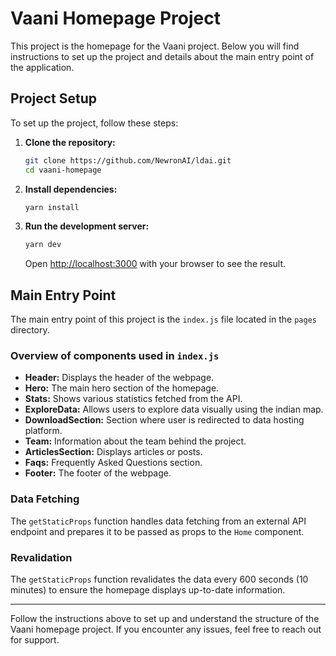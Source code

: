 # Vaani Homepage Project

This project is the homepage for the Vaani project. Below you will find instructions to set up the project and details about the main entry point of the application.

## Project Setup

To set up the project, follow these steps:

1. **Clone the repository:**
    ```sh
    git clone https://github.com/NewronAI/ldai.git
    cd vaani-homepage
    ```

2. **Install dependencies:**
    ```sh
    yarn install
    ```

3. **Run the development server:**
    ```sh
    yarn dev
    ```

    Open [http://localhost:3000](http://localhost:3000) with your browser to see the result.

## Main Entry Point

The main entry point of this project is the `index.js` file located in the `pages` directory.

### Overview of components used in `index.js`

- **Header:** Displays the header of the webpage.
- **Hero:** The main hero section of the homepage.
- **Stats:** Shows various statistics fetched from the API.
- **ExploreData:** Allows users to explore data visually using the indian map.
- **DownloadSection:** Section where user is redirected to data hosting platform.
- **Team:** Information about the team behind the project.
- **ArticlesSection:** Displays articles or posts.
- **Faqs:** Frequently Asked Questions section.
- **Footer:** The footer of the webpage.

### Data Fetching

The `getStaticProps` function handles data fetching from an external API endpoint and prepares it to be passed as props to the `Home` component.

### Revalidation

The `getStaticProps` function revalidates the data every 600 seconds (10 minutes) to ensure the homepage displays up-to-date information.

---

Follow the instructions above to set up and understand the structure of the Vaani homepage project. If you encounter any issues, feel free to reach out for support.
